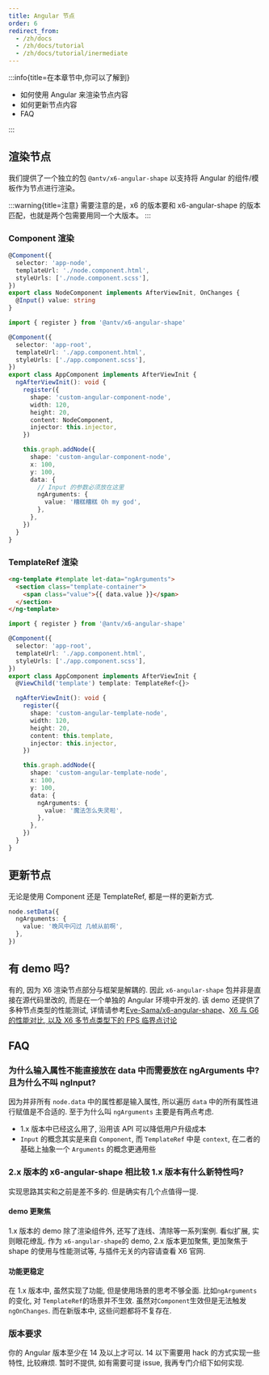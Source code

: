 ```yaml
---
title: Angular 节点
order: 6
redirect_from:
  - /zh/docs
  - /zh/docs/tutorial
  - /zh/docs/tutorial/inermediate
---
```


:::info{title=在本章节中,你可以了解到}

- 如何使用 Angular 来渲染节点内容
- 如何更新节点内容
- FAQ

:::

## 渲染节点

我们提供了一个独立的包 `@antv/x6-angular-shape` 以支持将 Angular 的组件/模板作为节点进行渲染。

:::warning{title=注意}
需要注意的是，x6 的版本要和 x6-angular-shape 的版本匹配，也就是两个包需要用同一个大版本。
:::

### Component 渲染

```ts
@Component({
  selector: 'app-node',
  templateUrl: './node.component.html',
  styleUrls: ['./node.component.scss'],
})
export class NodeComponent implements AfterViewInit, OnChanges {
  @Input() value: string
}
```

```ts
import { register } from '@antv/x6-angular-shape'

@Component({
  selector: 'app-root',
  templateUrl: './app.component.html',
  styleUrls: ['./app.component.scss'],
})
export class AppComponent implements AfterViewInit {
  ngAfterViewInit(): void {
    register({
      shape: 'custom-angular-component-node',
      width: 120,
      height: 20,
      content: NodeComponent,
      injector: this.injector,
    })

    this.graph.addNode({
      shape: 'custom-angular-component-node',
      x: 100,
      y: 100,
      data: {
        // Input 的参数必须放在这里
        ngArguments: {
          value: '糟糕糟糕 Oh my god',
        },
      },
    })
  }
}
```

### TemplateRef 渲染

```html
<ng-template #template let-data="ngArguments">
  <section class="template-container">
    <span class="value">{{ data.value }}</span>
  </section>
</ng-template>
```

```ts
import { register } from '@antv/x6-angular-shape'

@Component({
  selector: 'app-root',
  templateUrl: './app.component.html',
  styleUrls: ['./app.component.scss'],
})
export class AppComponent implements AfterViewInit {
  @ViewChild('template') template: TemplateRef<{}>

  ngAfterViewInit(): void {
    register({
      shape: 'custom-angular-template-node',
      width: 120,
      height: 20,
      content: this.template,
      injector: this.injector,
    })

    this.graph.addNode({
      shape: 'custom-angular-template-node',
      x: 100,
      y: 100,
      data: {
        ngArguments: {
          value: '魔法怎么失灵啦',
        },
      },
    })
  }
}
```

## 更新节点

无论是使用 Component 还是 TemplateRef, 都是一样的更新方式.

```ts
node.setData({
  ngArguments: {
    value: '晚风中闪过 几帧从前啊',
  },
})
```

## 有 demo 吗?

有的, 因为 X6 渲染节点部分与框架是解耦的. 因此 `x6-angular-shape` 包并非是直接在源代码里改的, 而是在一个单独的 Angular 环境中开发的. 该 demo 还提供了多种节点类型的性能测试, 详情请参考[Eve-Sama/x6-angular-shape](https://github.com/Eve-Sama/x6-angular-shape)、[X6 与 G6 的性能对比, 以及 X6 多节点类型下的 FPS 临界点讨论](https://github.com/antvis/X6/issues/3266)

## FAQ

### 为什么输入属性不能直接放在 data 中而需要放在 ngArguments 中? 且为什么不叫 ngInput?

因为并非所有 `node.data` 中的属性都是输入属性, 所以遍历 `data` 中的所有属性进行赋值是不合适的. 至于为什么叫 `ngArguments` 主要是有两点考虑.

- 1.x 版本中已经这么用了, 沿用该 API 可以降低用户升级成本
- `Input` 的概念其实是来自 `Component`, 而 `TemplateRef` 中是 `context`, 在二者的基础上抽象一个 `Arguments` 的概念更通用些

### 2.x 版本的 x6-angular-shape 相比较 1.x 版本有什么新特性吗?

实现思路其实和之前是差不多的. 但是确实有几个点值得一提.

#### demo 更聚焦

1.x 版本的 demo 除了渲染组件外, 还写了连线、清除等一系列案例. 看似扩展, 实则眼花缭乱. 作为 `x6-angular-shape`的 demo, 2.x 版本更加聚焦, 更加聚焦于 shape 的使用与性能测试等, 与插件无关的内容请查看 X6 官网.

#### 功能更稳定

在 1.x 版本中, 虽然实现了功能, 但是使用场景的思考不够全面. 比如`ngArguments`的变化, 对 `TemplateRef`的场景并不生效. 虽然对`Component`生效但是无法触发`ngOnChanges`. 而在新版本中, 这些问题都将不复存在.

### 版本要求

你的 Angular 版本至少在 14 及以上才可以. 14 以下需要用 hack 的方式实现一些特性, 比较麻烦. 暂时不提供, 如有需要可提 issue, 我再专门介绍下如何实现.
